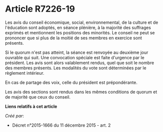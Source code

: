 # Article R7226-19

Les avis du conseil économique, social, environnemental, de la culture et de l'éducation sont adoptés, en séance plénière, à
la majorité des suffrages exprimés et mentionnent les positions des minorités. Le conseil ne peut se prononcer que si plus de
la moitié de ses membres en exercice sont présents.

Si le quorum n'est pas atteint, la séance est renvoyée au deuxième jour ouvrable qui suit. Une convocation spéciale est faite
d'urgence par le président. Les avis sont alors valablement rendus, quel que soit le nombre des membres présents. Les
modalités du vote sont déterminées par le règlement intérieur.

En cas de partage des voix, celle du président est prépondérante.

Les avis des sections sont rendus dans les mêmes conditions de quorum et de majorité que ceux du conseil.

**Liens relatifs à cet article**

_Créé par_:

  - Décret n°2015-1666 du 11 décembre 2015 - art. 2
